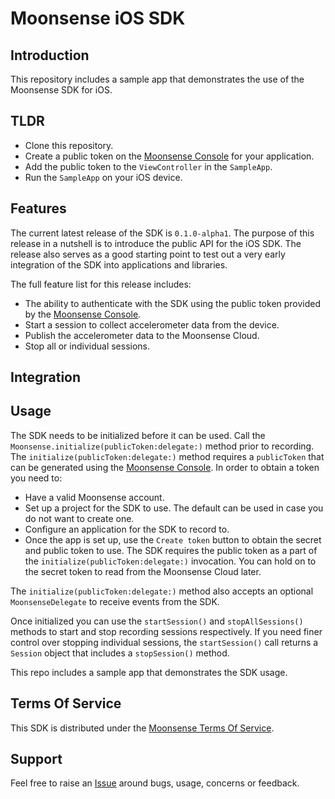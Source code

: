 # Moonsense iOS SDK

## Introduction

This repository includes a sample app that demonstrates the use of the Moonsense SDK for iOS.

## TLDR

- Clone this repository.
- Create a public token on the [Moonsense Console](https://console.moonsense.cloud/) for your application.
- Add the public token to the `ViewController` in the `SampleApp`.
- Run the `SampleApp` on your iOS device.

## Features

The current latest release of the SDK is `0.1.0-alpha1`. The purpose of this release in a nutshell is to introduce the public API for the iOS SDK. The release also serves as a good starting point to test out a very early integration of the SDK into applications and libraries. 

The full feature list for this release includes:
- The ability to authenticate with the SDK using the public token provided by the [Moonsense Console](https://console.moonsense.cloud/).
- Start a session to collect accelerometer data from the device.
- Publish the accelerometer data to the Moonsense Cloud.
- Stop all or individual sessions.

## Integration



## Usage

The SDK needs to be initialized before it can be used. Call the `Moonsense.initialize(publicToken:delegate:)` method prior to recording. The `initialize(publicToken:delegate:)` method requires a `publicToken` that can be generated using the [Moonsense Console](https://console.moonsense.cloud/). In order to obtain a token you need to:

- Have a valid Moonsense account.
- Set up a project for the SDK to use. The default can be used in case you do not want to create one.
- Configure an application for the SDK to record to.
- Once the app is set up, use the `Create token` button to obtain the secret and public token to use. The SDK requires the public token as a part of the `initialize(publicToken:delegate:)` invocation. You can hold on to the secret token to read from the Moonsense Cloud later.

The `initialize(publicToken:delegate:)` method also accepts an optional `MoonsenseDelegate` to receive events from the SDK.

Once initialized you can use the `startSession()` and `stopAllSessions()` methods to start and stop recording sessions respectively. If you need finer control over stopping individual sessions, the `startSession()` call returns a `Session` object that includes a `stopSession()` method.

This repo includes a sample app that demonstrates the SDK usage.

## Terms Of Service

This SDK is distributed under the [Moonsense Terms Of Service](https://www.moonsense.io/terms-of-service).

## Support

Feel free to raise an [Issue](https://github.com/moonsense/moonsense-ios-sdk/issues) around bugs, usage, concerns or feedback.
